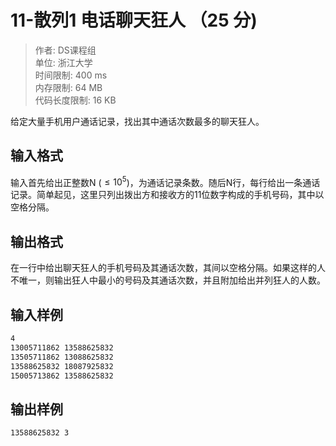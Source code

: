 # 11-散列1 电话聊天狂人 （25 分)

>作者: DS课程组</br>
单位: 浙江大学</br>
时间限制: 400 ms</br>
内存限制: 64 MB</br>
代码长度限制: 16 KB

给定大量手机用户通话记录，找出其中通话次数最多的聊天狂人。

## 输入格式

输入首先给出正整数N (${\le}10^5$​)，为通话记录条数。随后N行，每行给出一条通话记录。简单起见，这里只列出拨出方和接收方的11位数字构成的手机号码，其中以空格分隔。

## 输出格式

在一行中给出聊天狂人的手机号码及其通话次数，其间以空格分隔。如果这样的人不唯一，则输出狂人中最小的号码及其通话次数，并且附加给出并列狂人的人数。

## 输入样例

```bash
4
13005711862 13588625832
13505711862 13088625832
13588625832 18087925832
15005713862 13588625832
```

## 输出样例

```bash
13588625832 3
```
